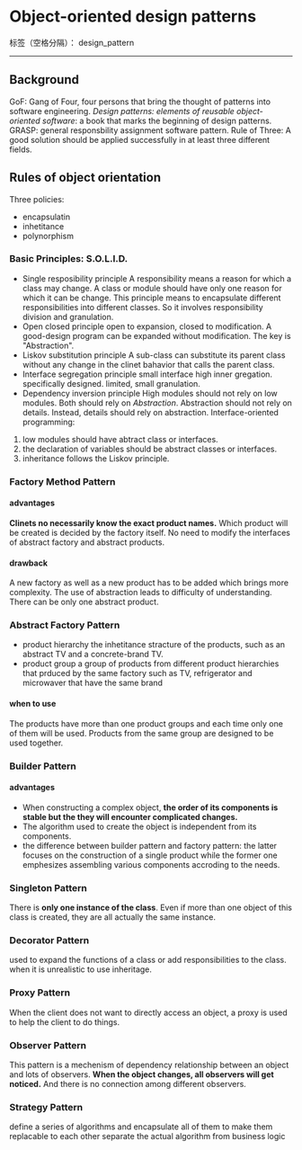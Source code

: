 # Object-oriented design patterns 

标签（空格分隔）： design_pattern

---

## Background
GoF: Gang of Four, four persons that bring the thought of patterns into software engineering. 
*Design patterns: elements of reusable object-oriented software*: a book that marks the beginning of design patterns. 
GRASP: general responsbility assignment software pattern. 
Rule of Three: A good solution should be applied successfully in at least three different fields. 

## Rules of object orientation 
Three policies: 

- encapsulatin 
- inhetitance
- polynorphism

### Basic Principles: S.O.L.I.D.
- Single resposibility principle
A responsibility means a reason for which a class may change. 
A class or module should have only one reason for which it can be change. 
This principle means to encapsulate different responsibilities into different classes.
So it involves responsibility division and granulation.
- Open closed principle
open to expansion, closed to modification.
A good-design program can be expanded without modification. 
The key is "Abstraction". 
- Liskov substitution principle 
A sub-class can substitute its parent class without any change in the clinet bahavior that calls the parent class.
- Interface segregation principle
small interface
high inner gregation.
specifically designed.
limited, small granulation.
- Dependency inversion principle
High modules should not rely on low modules. Both should rely on *Abstraction*.
Abstraction should not rely on details. Instead, details should rely on abstraction. 
Interface-oriented programming: 
1. low modules should have abtract class or interfaces. 
2. the declaration of variables should be abstract classes or interfaces. 
3. inheritance follows the Liskov principle.

### Factory Method Pattern
#### advantages
**Clinets no necessarily know the exact product names.**
Which product will be created is decided by the factory itself. 
No need to modify the interfaces of abstract factory and abstract products. 
#### drawback
A new factory as well as a new product has to be added which brings more complexity. 
The use of abstraction leads to difficulty of understanding. 
There can be only one abstract product. 

### Abstract Factory Pattern 
- product hierarchy
the inhetitance stracture of the products, such as an abstract TV and a concrete-brand TV.
- product group
a group of products from different product hierarchies that prduced by the same factory
such as TV, refrigerator and microwaver that have the same brand

#### when to use 
The products have more than one product groups and each time only one of them will be used. 
Products from the same group are designed to be used together. 


### Builder Pattern
#### advantages
- When constructing a complex object, **the order of its components is stable but the they will encounter complicated changes.** 
- The algorithm used to create the object is independent from its components. 
- the difference between builder pattern and factory pattern: the latter focuses on the construction of a single product while the former one emphesizes assembling various components accroding to the needs. 

### Singleton Pattern 
There is **only one instance of the class**. 
Even if more than one object of this class is created, they are all actually the same instance.

### Decorator Pattern 
used to expand the functions of a class or add responsibilities to the class. 
when it is unrealistic to use inheritage.

### Proxy Pattern 
When the client does not want to directly access an object, a proxy is used to help the client to do things. 

### Observer Pattern 
This pattern is a mechenism of dependency relationship between an object and lots of observers. **When the object changes, all observers will get noticed.** And there is no connection among different observers. 

### Strategy Pattern 
define a series of algorithms and encapsulate all of them to make them replacable to each other
separate the actual algorithm from business logic












